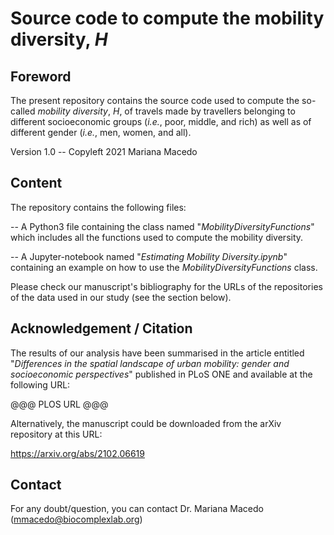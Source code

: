 # Source code to compute the mobility diversity, $H$


## Foreword

The present repository contains the source code used to compute the so-called _mobility diversity_, $H$, of travels made by travellers belonging to different socioeconomic groups (_i.e._, poor, middle, and rich) as well as of different gender (_i.e._, men, women, and all).

Version 1.0 -- Copyleft 2021 Mariana Macedo



## Content

The repository contains the following files:

-- A Python3 file containing the class named "_MobilityDiversityFunctions_" which includes all the functions used to compute the mobility diversity.

-- A Jupyter-notebook named "_Estimating Mobility Diversity.ipynb_" containing an example on how to use the _MobilityDiversityFunctions_ class.

Please check our manuscript's bibliography for the URLs of the repositories of the data used in our study (see the section below).



## Acknowledgement / Citation

The results of our analysis have been summarised in the article entitled "_Differences in the spatial landscape of urban mobility: gender and socioeconomic perspectives_" published in PLoS ONE and available at the following URL:

@@@ PLOS URL @@@

Alternatively, the manuscript could be downloaded from the arXiv repository at this URL:

https://arxiv.org/abs/2102.06619



## Contact

For any doubt/question, you can contact Dr. Mariana Macedo (mmacedo@biocomplexlab.org)

